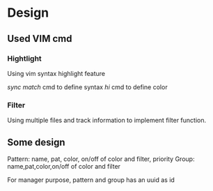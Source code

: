 # Design

## Used VIM cmd

### Hightlight

Using vim syntax highlight feature

_sync match_ cmd to define syntax
_hi_ cmd to define color

### Filter

Using multiple files and track information to implement filter function.


## Some design

Pattern: name, pat, color, on/off of color and filter, priority
Group: name,pat,color,on/off of color and filter

For manager purpose, pattern and group has an uuid as id
